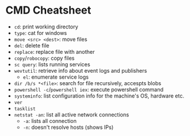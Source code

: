 # CMD Cheatsheet
- `cd`: print working directory
- `type`: cat for windows
- `move <src> <dest>`: move files
- `del`: delete file
- `replace`: replace file with another
- `copy`/`robocopy`: copy files
- `sc query`: lists running services
- `wevtutil`: retrieve info about event logs and publishers
    - `el`: enumerate service logs
- `dir /b/s *<file>`: search for file recursively, accespts blobs
- `powershell -c`/`powershell iex`: execute powershell command
- `systeminfo`: list configuration info for the machine's OS, hardware etc.
- `ver`
- `tasklist`
- `netstat -an`: list all active network connections
    - `-a`: lists all connection
    - `-n`: doesn't resolve hosts (shows IPs)
